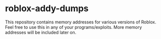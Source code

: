 # roblox-addy-dumps
This repository contains memory addresses for various versions of Roblox. Feel free to use this in any of your programs/exploits.
More memory addresses will be included later on.
